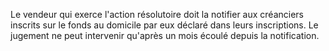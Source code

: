 Le vendeur qui exerce l'action résolutoire doit la notifier aux créanciers inscrits sur le fonds au domicile par eux déclaré dans leurs inscriptions. Le jugement ne peut intervenir qu'après un mois écoulé depuis la notification.

